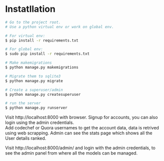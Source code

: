 # Instatllation
```sh
# Go to the project root.
# Use a python virtual env or work on global env.

# For virtual env:
$ pip install -r requirements.txt

# For global env:
$ sudo pip install -r requirements.txt

# Make makemigrations
$ python manage.py makemigrations

# Migrate them to sqlite3
$ python manage.py migrate

# Create a superuser/admin
$ python manage.py createsuperuser

# run the server
$ python manage.py runserver
```

Visit http://localhost:8000 with browser.
Signup for accounts, you can also login using the admin credentials.  
Add codechef or Quora usernames to get the account data, data is retrived using web scrapping.
Admin can see the stats page which shows all the User details ranked.

Visit http://localhost:8000/admin/ and login with the admin credentials, to see the admin panel from where all the models can be managed.
